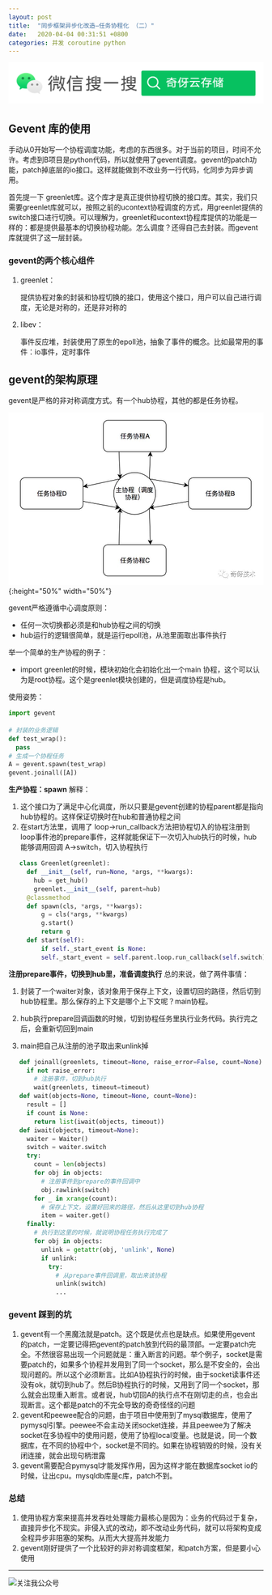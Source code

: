 ```yaml
---
layout: post
title:  "同步框架异步化改造—任务协程化 （二）"
date:   2020-04-04 00:31:51 +0800
categories: 并发 coroutine python
---
```


![微信搜索框](/images/wechat_search_box.png)


## Gevent 库的使用

手动从0开始写一个协程调度功能，考虑的东西很多。对于当前的项目，时间不允许。考虑到B项目是python代码，所以就使用了gevent调度。gevent的patch功能，patch掉底层的io接口。这样就能做到不改业务一行代码，化同步为异步调用。

首先提一下 greenlet库。这个库才是真正提供协程切换的接口库。其实，我们只需要greenlet库就可以，按照之前的ucontext协程调度的方式，用greenlet提供的switch接口进行切换。可以理解为，greenlet和ucontext协程库提供的功能是一样的：都是提供最基本的切换协程功能。怎么调度？还得自己去封装。而gevent库就提供了这一层封装。

### gevent的两个核心组件

1. greenlet：

   提供协程对象的封装和协程切换的接口，使用这个接口，用户可以自己进行调度，无论是对称的，还是非对称的

2. libev：

   事件反应堆，封装使用了原生的epoll池，抽象了事件的概念。比如最常用的事件：io事件，定时事件

## gevent的架构原理

gevent是严格的非对称调度方式。有一个hub协程，其他的都是任务协程。

![中心调度](/images/posts/coroutine/ED20A951-0A2F-46B8-A0EC-3B6DAB6EAA96.jpeg){:height="50%" width="50%"}

gevent严格遵循中心调度原则：

- 任何一次切换都必须是和hub协程之间的切换
- hub运行的逻辑很简单，就是运行epoll池，从池里面取出事件执行

举一个简单的生产协程的例子：

- import greenlet的时候，模块初始化会初始化出一个main 协程，这个可以认为是root协程。这个是greenlet模块创建的，但是调度协程是hub。

使用姿势：
```python
import gevent

# 封装的业务逻辑
def test_wrap():  
  pass
# 生成一个协程任务  
A = gevent.spawn(test_wrap)
gevent.joinall([A])
```

**生产协程：spawn**
解释：

1. 这个接口为了满足中心化调度，所以只要是gevent创建的协程parent都是指向hub协程的。这样保证切换时在hub和普通协程之间
2. 在start方法里，调用了 loop->run_callback方法把协程切入的协程注册到loop事件池的prepare事件，这样就能保证下一次切入hub执行的时候，hub能够调用回调 A->switch，切入协程执行

```python
   class Greenlet(greenlet):
     def __init__(self, run=None, *args, **kwargs):    
       hub = get_hub()    
       greenlet.__init__(self, parent=hub)    
     @classmethod
     def spawn(cls, *args, **kwargs):        
         g = cls(*args, **kwargs)          
         g.start()
         return g
     def start(self):
         if self._start_event is None:
         self._start_event = self.parent.loop.run_callback(self.switch)
```

**注册prepare事件，切换到hub里，准备调度执行**
总的来说，做了两件事情：

1. 封装了一个waiter对象，该对象用于保存上下文，设置切回的路径，然后切到hub协程里。那么保存的上下文是哪个上下文呢？main协程。

2. hub执行prepare回调函数的时候，切到协程任务里执行业务代码。执行完之后，会重新切回到main

3. main把自己从注册的池子取出来unlink掉

```python
   def joinall(greenlets, timeout=None, raise_error=False, count=None):
     if not raise_error:
       # 注册事件，切到hub执行        
       wait(greenlets, timeout=timeout)
   def wait(objects=None, timeout=None, count=None):   
     result = []
     if count is None:
       return list(iwait(objects, timeout))
   def iwait(objects, timeout=None):    
     waiter = Waiter()    
     switch = waiter.switch
     try:        
       count = len(objects)
       for obj in objects:
         # 注册事件到prepare的事件回调中            
         obj.rawlink(switch)
       for _ in xrange(count):
         # 保存上下文，设置好回来的路径，然后从这里切到hub协程            
         item = waiter.get()
     finally:
       # 执行到这里的时候，就说明协程任务执行完成了
       for obj in objects:            
         unlink = getattr(obj, 'unlink', None)
         if unlink:
           try:
             # 从prepare事件回调里，取出来该协程                    
             unlink(switch)
             ...
```

### gevent 踩到的坑

1. gevent有一个黑魔法就是patch。这个既是优点也是缺点。如果使用gevent 的patch，一定要记得把gevent的patch放到代码的最顶部。一定要patch完全。不然很容易出现一个问题就是：重入断言的问题。举个例子，socket是需要patch的，如果多个协程并发用到了同一个socket，那么是不安全的，会出现问题的。所以这个必须断言。比如A协程执行的时候，由于socket读事件还没有ok，就切到hub了。然后B协程执行的时候，又用到了同一个socket，那么就会出现重入断言。或者说，hub切回A的执行点不在刚切走的点，也会出现断言。这个都是patch的不完全导致的奇奇怪怪的问题
2. gevent和peewee配合的问题，由于项目中使用到了mysql数据库，使用了pymysql引擎。peewee不会主动关闭socket连接，并且peewee为了解决socket在多协程中的使用问题，使用了协程local变量。也就是说，同一个数据库，在不同的协程中个，socket是不同的。如果在协程销毁的时候，没有关闭连接，就会出现句柄泄露
3. gevent需要配合pymysql才能发挥作用，因为这样才能在数据库socket io的时候，让出cpu。mysqldb库是c库，patch不到。

### 总结

1. 使用协程方案来提高并发吞吐处理能力最核心是因为：业务的代码过于复杂，直接异步化不现实。非侵入式的改动，即不改动业务代码，就可以将架构变成全程异步非阻塞的架构。从而大大提高并发能力
2. gevent刚好提供了一个比较好的非对称调度框架，和patch方案，但是要小心使用

---

![关注我公众号](https://cdn.jsdelivr.net/gh/liqingqiya/liqingqiya.github.io/images/wechat_public_no.png)
